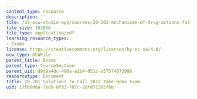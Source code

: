 ```yaml
---
content_type: resource
description: ''
file: /ol-ocw-studio-app/courses/20-201-mechanisms-of-drug-actions-fall-2013/175b0d6a7ed98f33787c28fd71385f6b_MIT20_201F13_2012Solutions.pdf
file_size: 181856
file_type: application/pdf
learning_resource_types:
- Exams
license: https://creativecommons.org/licenses/by-nc-sa/4.0/
ocw_type: OCWFile
parent_title: Exams
parent_type: CourseSection
parent_uid: d9d9a4dc-498a-a1b4-051c-a575f4073996
resourcetype: Document
title: 20.201 Solutions to Fall 2012 Take-Home Exam
uid: 175b0d6a-7ed9-8f33-787c-28fd71385f6b
---
```

